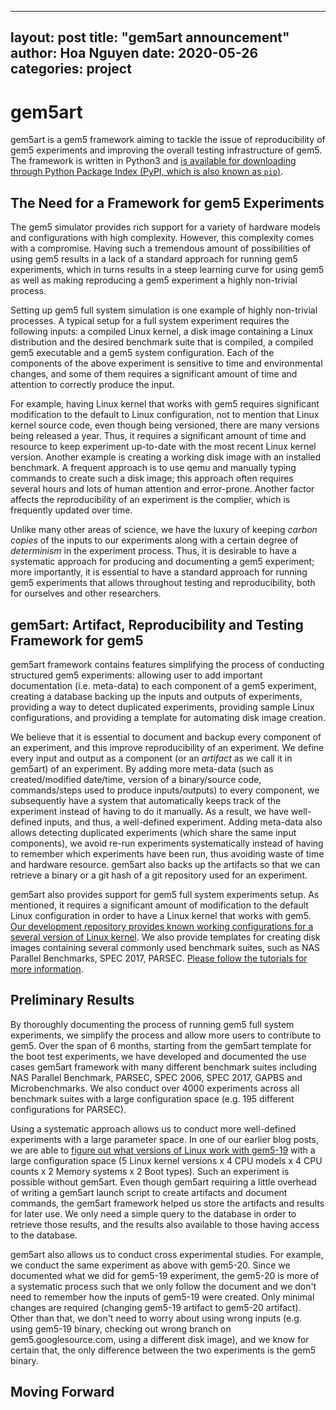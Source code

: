  
---
layout: post
title:  "gem5art announcement"
author: Hoa Nguyen
date:   2020-05-26
categories: project
---

# gem5art

gem5art is a gem5 framework aiming to tackle the issue of reproducibility of gem5 experiments and improving the overall testing infrastructure of gem5.
The framework is written in Python3 and [is available for downloading through Python Package Index (PyPI, which is also known as `pip`)](https://github.com/darchr/gem5art).

## The Need for a Framework for gem5 Experiments

The gem5 simulator provides rich support for a variety of hardware models and configurations with high complexity.
However, this complexity comes with a compromise.
Having such a tremendous amount of possibilities of using gem5 results in a lack of a standard approach for running gem5 experiments, which in turns results in a steep learning curve for using gem5 as well as making reproducing a gem5 experiment a highly non-trivial process.

Setting up gem5 full system simulation is one example of highly non-trivial processes.
A typical setup for a full system experiment requires the following inputs: a compiled Linux kernel, a disk image containing a Linux distribution and the desired benchmark suite that is compiled, a compiled gem5 executable and a gem5 system configuration.
Each of the components of the above experiment is sensitive to time and environmental changes, and some of them requires a significant amount of time and attention to correctly produce the input.

For example, having Linux kernel that works with gem5 requires significant modification to the default to Linux configuration, not to mention that Linux kernel source code, even though being versioned, there are many versions being released a year.
Thus, it requires a significant amount of time and resource to keep experiment up-to-date with the most recent Linux kernel version.
Another example is creating a working disk image with an installed benchmark.
A frequent approach is to use qemu and manually typing commands to create such a disk image; this approach often requires several hours and lots of human attention and error-prone.
Another factor affects the reproducibility of an experiment is the complier, which is frequently updated over time.

Unlike many other areas of science, we have the luxury of keeping *carbon copies* of the inputs to our experiments along with a certain degree of *determinism* in the experiment process.
Thus, it is desirable to have a systematic approach for producing and documenting a gem5 experiment; more importantly, it is essential to have a standard approach for running gem5 experiments that allows throughout testing and reproducibility, both for ourselves and other researchers.

## gem5art: Artifact, Reproducibility and Testing Framework for gem5

gem5art framework contains features simplifying the process of conducting structured gem5 experiments: allowing user to add important documentation (i.e. meta-data) to each component of a gem5 experiment, creating a database backing up the inputs and outputs of experiments, providing a way to detect duplicated experiments, providing sample Linux configurations, and providing a template for automating disk image creation.

We believe that it is essential to document and backup every component of an experiment, and this improve reproducibility of an experiment.
We define every input and output as a component (or an *artifact* as we call it in gem5art) of an experiment.
By adding more meta-data (such as created/modified date/time, version of a binary/source code, commands/steps used to produce inputs/outputs) to every component, we subsequently have a system that automatically keeps track of the experiment instead of having to do it manually.
As a result, we have well-defined inputs, and thus, a well-defined experiment. 
Adding meta-data also allows detecting duplicated experiments (which share the same input components), we avoid re-run experiments systematically instead of having to remember which experiments have been run, thus avoiding waste of time and hardware resource.
gem5art also backs up the artifacts so that we can retrieve a binary or a git hash of a git repository used for an experiment.

gem5art also provides support for gem5 full system experiments setup.
As mentioned, it requires a significant amount of modification to the default Linux configuration in order to have a Linux kernel that works with gem5.
[Our development repository provides known working configurations for a several version of Linux kernel](https://github.com/darchr/gem5art/tree/master/docs/linux-configs).
We also provide templates for creating disk images containing several commonly used benchmark suites, such as NAS Parallel Benchmarks, SPEC 2017, PARSEC.
[Please follow the tutorials for more information](https://gem5art.readthedocs.io/en/latest/).

## Preliminary Results

By thoroughly documenting the process of running gem5 full system experiments, we simplify the process and allow more users to contribute to gem5.
Over the span of 6 months, starting from the gem5art template for the boot test experiments, we have developed and documented the use cases gem5art framework with many different benchmark suites including NAS Parallel Benchmark, PARSEC, SPEC 2006, SPEC 2017, GAPBS and Microbenchmarks.
We also conduct over 4000 experiments across all benchmark suites with a large configuration space (e.g. 195 different configurations for PARSEC).


Using a systematic approach allows us to conduct more well-defined experiments with a large parameter space.
In one of our earlier blog posts, we are able to [figure out what versions of Linux work with gem5-19](https://www.gem5.org/project/2020/03/09/boot-tests.html) with a large configuration space (5 Linux kernel versions x 4 CPU models x 4 CPU counts x 2 Memory systems x 2 Boot types).
Such an experiment is possible without gem5art.
Even though gem5art requiring a little overhead of writing a gem5art launch script to create artifacts and document commands, the gem5art framework helped us store the artifacts and results for later use.
We only need a simple query to the database in order to retrieve those results, and the results also available to those having access to the database.

gem5art also allows us to conduct cross experimental studies.
For example, we conduct the same experiment as above with gem5-20.
Since we documented what we did for gem5-19 experiment, the gem5-20 is more of a systematic process such that we only follow the document and we don't need to remember how the inputs of gem5-19 were created.
Only minimal changes are required (changing gem5-19 artifact to gem5-20 artifact).
Other than that, we don't need to worry about using wrong inputs (e.g. using gem5-19 binary, checking out wrong branch on gem5.googlesource.com, using a different disk image), and we know for certain that, the only difference between the two experiments is the gem5 binary.


## Moving Forward
